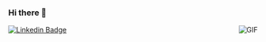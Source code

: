 ### Hi there 👋
[![Linkedin Badge](https://img.shields.io/badge/-amadotejada-blue?style=flat-square&logo=Linkedin&logoColor=white&link=https://www.linkedin.com/in/amadotejada/)](https://www.linkedin.com/in/amadotejada/)
<img align="right" alt="GIF" src="https://media.giphy.com/media/13HgwGsXF0aiGY/giphy.gif" />

<!--
**amadotejada/amadotejada** is a ✨ _special_ ✨ repository because its `README.md` (this file) appears on your GitHub profile.


Here are some ideas to get you started:

- 🔭 I’m currently working on ...
- 🌱 I’m currently learning ...
- 👯 I’m looking to collaborate on ...
- 🤔 I’m looking for help with ...
- 💬 Ask me about ...
- 📫 How to reach me: ...
- 😄 Pronouns: ...
- ⚡ Fun fact: ...
-->
